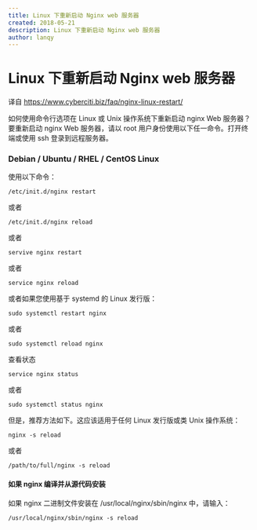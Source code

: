 ```yaml
---
title: Linux 下重新启动 Nginx web 服务器
created: 2018-05-21
description: Linux 下重新启动 Nginx web 服务器
author: lanqy
---
```

# Linux 下重新启动 Nginx web 服务器

译自 https://www.cyberciti.biz/faq/nginx-linux-restart/


如何使用命令行选项在 Linux 或 Unix 操作系统下重新启动 nginx Web 服务器？ 要重新启动 nginx Web 服务器，请以 root 用户身份使用以下任一命令。打开终端或使用 ssh 登录到远程服务器。

### Debian / Ubuntu / RHEL / CentOS Linux

使用以下命令：

```nginx
/etc/init.d/nginx restart
```

或者

```nginx
/etc/init.d/nginx reload
```

或者

```nginx
servive nginx restart
```

或者

```nginx
service nginx reload
```
或者如果您使用基于 systemd 的 Linux 发行版：

```nginx
sudo systemctl restart nginx
```

或者

```nginx
sudo systemctl reload nginx
```

查看状态

```nginx
service nginx status
```

或者

```nginx
sudo systemctl status nginx
```

但是，推荐方法如下。这应该适用于任何 Linux 发行版或类 Unix 操作系统：

```nginx
nginx -s reload
```

或者

```nginx
/path/to/full/nginx -s reload
```

#### 如果 nginx 编译并从源代码安装

如果 nginx 二进制文件安装在 /usr/local/nginx/sbin/nginx 中，请输入：

```nginx
/usr/local/nginx/sbin/nginx -s reload
```

